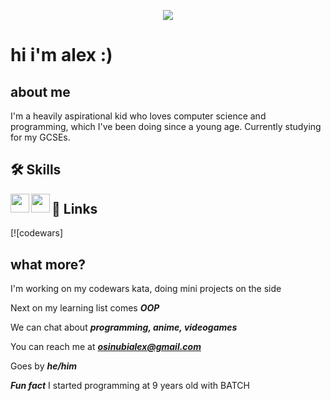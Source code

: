 <p align="center">
  <img src="https://camo.githubusercontent.com/abce3566044253c8761400d8537568f8d3c6aa4835b2b52b3a50630377181d70/68747470733a2f2f692e696d6775722e636f6d2f6c6b65714d71732e676966" />
</p>


# hi i'm alex :)


## about me
I'm a heavily aspirational kid who loves computer science and programming, which I've been doing since a young age. Currently studying for my GCSEs.


## 🛠 Skills
<img align="left" width="30" height="30" src="https://github.com/dragonbough/dragonbough/assets/99271006/54f52bd1-a843-46fe-8245-db2002a74a45">
<img align="left" width="30" height="30" src="https://github.com/dragonbough/dragonbough/assets/99271006/ee8cc16c-a638-4148-9a10-291859965e8f">

## 🔗 Links
[![codewars]


## what more?
I'm working on my codewars kata, doing mini projects on the side 

Next on my learning list comes ***OOP***

We can chat about ***programming, anime, videogames***

You can reach me at ***osinubialex@gmail.com***

Goes by ***he/him***

***Fun fact*** I started programming at 9 years old with BATCH

